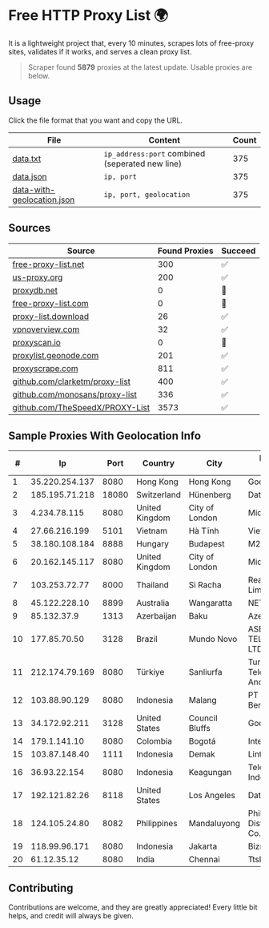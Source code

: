 
# Free HTTP Proxy List 🌍

It is a lightweight project that, every 10 minutes, scrapes lots of free-proxy sites, validates if it works, and serves a clean proxy list.


> Scraper found **5879** proxies at the latest update. Usable proxies are below.

## Usage

Click the file format that you want and copy the URL.


|File|Content|Count|
|----|-------|-----|
|[data.txt](https://raw.githubusercontent.com/themiralay/Proxy-List-World/master/data.txt)|`ip_address:port` combined (seperated new line)|375|
|[data.json](https://raw.githubusercontent.com/themiralay/Proxy-List-World/master/data.json)|`ip, port`|375|
|[data-with-geolocation.json](https://raw.githubusercontent.com/themiralay/Proxy-List-World/master/data-with-geolocation.json)|`ip, port, geolocation`|375|

## Sources

|Source|Found Proxies|Succeed|
|------|-------------|-------|
|[free-proxy-list.net](https://free-proxy-list.net)|300|✅|
|[us-proxy.org](https://www.us-proxy.org)|200|✅|
|[proxydb.net](http://proxydb.net)|0|🚫|
|[free-proxy-list.com](https://free-proxy-list.com/?page=&port=&type%5B%5D=http&type%5B%5D=https&up_time=0&search=Search)|0|🚫|
|[proxy-list.download](https://www.proxy-list.download/HTTP)|26|✅|
|[vpnoverview.com](https://vpnoverview.com/privacy/anonymous-browsing/free-proxy-servers)|32|✅|
|[proxyscan.io](https://www.proxyscan.io)|0|🚫|
|[proxylist.geonode.com](https://proxylist.geonode.com/api/proxy-list?limit=300&page=1&sort_by=lastChecked&sort_type=desc&protocols=http,https)|201|✅|
|[proxyscrape.com](https://api.proxyscrape.com/v2/?request=displayproxies&protocol=http&timeout=10000&country=all&ssl=all&anonymity=all)|811|✅|
|[github.com/clarketm/proxy-list](https://raw.githubusercontent.com/clarketm/proxy-list/master/proxy-list-raw.txt)|400|✅|
|[github.com/monosans/proxy-list](https://raw.githubusercontent.com/monosans/proxy-list/main/proxies/http.txt)|336|✅|
|[github.com/TheSpeedX/PROXY-List](https://raw.githubusercontent.com/TheSpeedX/PROXY-List/master/http.txt)|3573|✅|


## Sample Proxies With Geolocation Info

|#|Ip|Port|Country|City|Internet Service Provider|
|-|--|----|-------|----|-------------------------|
|1|35.220.254.137|8080|Hong Kong|Hong Kong|Google LLC|
|2|185.195.71.218|18080|Switzerland|Hünenberg|Datasource AG|
|3|4.234.78.115|8080|United Kingdom|City of London|Microsoft Corporation|
|4|27.66.216.199|5101|Vietnam|Hà Tĩnh|Viettel Group|
|5|38.180.108.184|8888|Hungary|Budapest|M247 Europe SRL|
|6|20.162.145.117|8080|United Kingdom|City of London|Microsoft Corporation|
|7|103.253.72.77|8000|Thailand|Si Racha|Readyidc Company Limited|
|8|45.122.228.10|8899|Australia|Wangaratta|NETPTYLTD|
|9|85.132.37.9|1313|Azerbaijan|Baku|AzerSat|
|10|177.85.70.50|3128|Brazil|Mundo Novo|ASE TELECOMUNICAÇÕES LTDA ME|
|11|212.174.79.169|8080|Türkiye|Sanliurfa|Turk Telekomunikasyon Anonim Sirketi|
|12|103.88.90.129|8080|Indonesia|Malang|PT Paket Switch Bersama|
|13|34.172.92.211|3128|United States|Council Bluffs|Google LLC|
|14|179.1.141.10|8080|Colombia|Bogotá|Internexa S.a. E.S.P|
|15|103.87.148.40|1111|Indonesia|Demak|Lintas Data Prima, PT|
|16|36.93.22.154|8080|Indonesia|Keagungan|Telekomunikasi Indonesia|
|17|192.121.82.26|8118|United States|Los Angeles|Datacamp Limited|
|18|124.105.24.80|8082|Philippines|Mandaluyong|Philippine Long Distance Telephone Co.|
|19|118.99.96.171|8080|Indonesia|Jakarta|Biznet Networks|
|20|61.12.35.12|8080|India|Chennai|Ttsl-isp Division|



## Contributing

Contributions are welcome, and they are greatly appreciated! Every
little bit helps, and credit will always be given.

